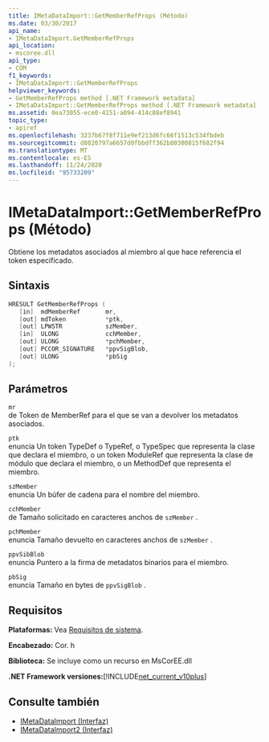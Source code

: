 ```yaml
---
title: IMetaDataImport::GetMemberRefProps (Método)
ms.date: 03/30/2017
api_name:
- IMetaDataImport.GetMemberRefProps
api_location:
- mscoree.dll
api_type:
- COM
f1_keywords:
- IMetaDataImport::GetMemberRefProps
helpviewer_keywords:
- GetMemberRefProps method [.NET Framework metadata]
- IMetaDataImport::GetMemberRefProps method [.NET Framework metadata]
ms.assetid: 0ea73055-ece0-4151-a094-414c88ef8941
topic_type:
- apiref
ms.openlocfilehash: 3237b67f8f711e9ef213d6fc66f1513c534fbdeb
ms.sourcegitcommit: d8020797a6657d0fbbdff362b80300815f682f94
ms.translationtype: MT
ms.contentlocale: es-ES
ms.lasthandoff: 11/24/2020
ms.locfileid: "95733209"
---
```

# <a name="imetadataimportgetmemberrefprops-method"></a>IMetaDataImport::GetMemberRefProps (Método)

Obtiene los metadatos asociados al miembro al que hace referencia el token especificado.  
  
## <a name="syntax"></a>Sintaxis  
  
```cpp  
HRESULT GetMemberRefProps (  
   [in]  mdMemberRef       mr,
   [out] mdToken           *ptk,
   [out] LPWSTR            szMember,
   [in]  ULONG             cchMember,
   [out] ULONG             *pchMember,
   [out] PCCOR_SIGNATURE   *ppvSigBlob,
   [out] ULONG             *pbSig
);  
```  
  
## <a name="parameters"></a>Parámetros  

 `mr`  
 de Token de MemberRef para el que se van a devolver los metadatos asociados.  
  
 `ptk`  
 enuncia Un token TypeDef o TypeRef, o TypeSpec que representa la clase que declara el miembro, o un token ModuleRef que representa la clase de módulo que declara el miembro, o un MethodDef que representa el miembro.  
  
 `szMember`  
 enuncia Un búfer de cadena para el nombre del miembro.  
  
 `cchMember`  
 de Tamaño solicitado en caracteres anchos de `szMember` .  
  
 `pchMember`  
 enuncia Tamaño devuelto en caracteres anchos de `szMember` .  
  
 `ppvSibBlob`  
 enuncia Puntero a la firma de metadatos binarios para el miembro.  
  
 `pbSig`  
 enuncia Tamaño en bytes de `ppvSigBlob` .  
  
## <a name="requirements"></a>Requisitos  

 **Plataformas:** Vea [Requisitos de sistema](../../get-started/system-requirements.md).  
  
 **Encabezado:** Cor. h  
  
 **Biblioteca:** Se incluye como un recurso en MsCorEE.dll  
  
 **.NET Framework versiones:**[!INCLUDE[net_current_v10plus](../../../../includes/net-current-v10plus-md.md)]  
  
## <a name="see-also"></a>Consulte también

- [IMetaDataImport (Interfaz)](imetadataimport-interface.md)
- [IMetaDataImport2 (Interfaz)](imetadataimport2-interface.md)
